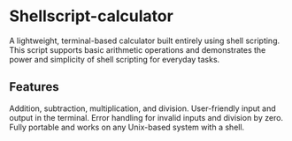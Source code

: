 # Shellscript-calculator
A lightweight, terminal-based calculator built entirely using shell scripting. This script supports basic arithmetic operations and demonstrates the power and simplicity of shell scripting for everyday tasks.

## Features
Addition, subtraction, multiplication, and division.
User-friendly input and output in the terminal.
Error handling for invalid inputs and division by zero.
Fully portable and works on any Unix-based system with a shell.
